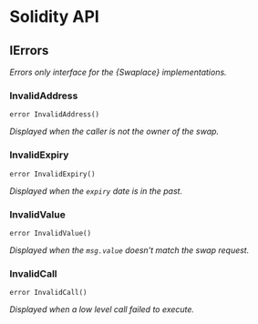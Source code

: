 # Solidity API

## IErrors

_Errors only interface for the {Swaplace} implementations._

### InvalidAddress

```solidity
error InvalidAddress()
```

_Displayed when the caller is not the owner of the swap._

### InvalidExpiry

```solidity
error InvalidExpiry()
```

_Displayed when the `expiry` date is in the past._

### InvalidValue

```solidity
error InvalidValue()
```

_Displayed when the `msg.value` doesn't match the swap request._

### InvalidCall

```solidity
error InvalidCall()
```

_Displayed when a low level call failed to execute._


